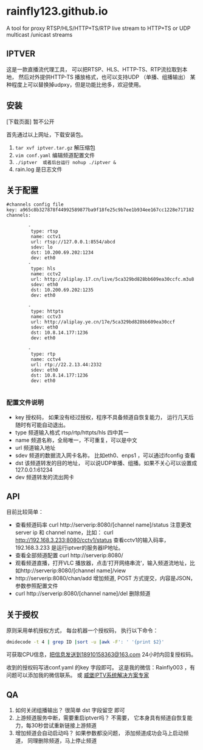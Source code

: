 # rainfly123.github.io
A tool for proxy RTSP/HLS/HTTP+TS/RTP live stream to HTTP+TS  or UDP  multicast /unicast streams
## IPTVER
这是一款直播流代理工具， 可以把RTSP、HLS、HTTP-TS、RTP流拉取到本地， 然后对外提供HTTP-TS 播放格式，也可以支持UDP （单播、组播输出）
某种程度上可以替换掉udpxy，但是功能比他多，欢迎使用。
## 安装

[下载页面]
暂不公开

首先通过以上网址，下载安装包。
1.  `tar xvf iptver.tar.gz` 解压缩包
2.  `vim conf.yaml`  编辑频道配置文件
3. `./iptver  或者后台运行 nohup ./iptver &` 
4. rain.log 是日志文件

## 关于配置

```
#channels config file
key: a965c8b327878f44992589877ba9f18fe25c9b7ee1b934ee167cc1228e717182
channels:

        - 
         type: rtsp
         name: cctv1
         url: rtsp://127.0.0.1:8554/abcd
         sdev: lo
         dst: 10.200.69.202:1234
         dev: eth0
        - 
         type: hls
         name: cctv2
         url: http://aliplay.17.cn/live/5ca329bd828bb609ea30ccfc.m3u8
         sdev: eth0
         dst: 10.200.69.202:1235
         dev: eth0

        - 
         type: httpts
         name: cctv3
         url: http://aliplay.ye.cn/17e/5ca329bd828bb609ea30ccf
         sdev: eth0
         dst: 10.8.14.177:1236
         dev: eth0

        - 
         type: rtp
         name: cctv4
         url: rtp://22.2.13.44:2332
         sdev: eth0
         dst: 10.8.14.177:1236
         dev: eth0


```

 ### 配置文件说明
 - key 授权码， 如果没有经过授权，程序不具备频道自恢复能力， 运行几天后随时有可能自动退出。 
 - type 频道输入格式 rtsp/rtp/httpts/hls 四中其一
 - name 频道名称，全局唯一，不可重复，可以是中文
 - url 频道输入地址
 - sdev 频道的数据流入网卡名称， 比如eth0、enps1 ，可以通过ifconfig 查看
 - dst 该频道转发的目的地址， 可以说UDP单播、组播。如果不关心可以设置成127.0.0.1:61234
 - dev 频道转发的流出网卡
 
## API
目前比较简单：
 - 查看频道码率 curl http://serverip:8080/[channel name]/status
   注意更改server ip 和 channel name，比如：
 curl http://192.168.3.233:8080/cctv1/status 
 查看cctv1的输入码率，192.168.3.233 是运行iptver的服务器IP地址。
 - 查看全部频道配置 curl  http://serverip:8080/
 - 观看频道直播，打开VLC 播放器，点击’打开网络串流‘，输入频道流地址，比如http://serverip:8080/[channel name]/view 
 - http://serverip:8080/chan/add 增加频道, POST 方式提交，内容是JSON，参数参照配置文件
 - curl http://serverip:8080/[channel name]/del 删除频道
 
## 关于授权
 原则采用单机授权方式， 每台机器一个授权码，
执行以下命令：
```bash
dmidecode -t 4 | grep ID |sort -u |awk -F': ' '{print $2}'
```
可获取CPU信息，把信息发送到18910158363@163.com  24小时内回复授权码。

收到的授权码写进conf.yaml 的key 字段即可。
这是我的微信：Rainfly003 ，有问题可以添加我的微信联系。 
或 [威堡IPTV系统解决方案专家](http://www.wephd.net/)


## QA
1. 如何关闭组播输出？
   很简单 dst 字段留空 即可
2. 上游频道服务中断，需要重启iptver吗？
    不需要， 它本身具有频道自恢复能力，每30秒尝试重新链接上游频道
3. 增加频道会自动启动吗？
   如果参数都没问题， 添加频道成功会马上启动频道， 同理删除频道，马上停止频道
